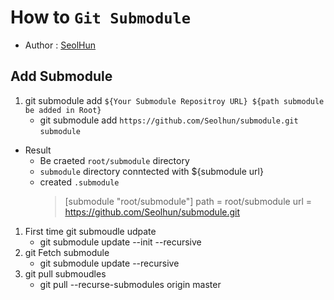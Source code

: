 # How to `Git Submodule`
- Author : [SeolHun](https://github.com/Seolhun/)

## Add Submodule
1. git submodule add `${Your Submodule Repositroy URL} ${path submodule be added in Root}`
	- git submodule add `https://github.com/Seolhun/submodule.git` `submodule`

- Result
	- Be craeted `root/submodule` directory
	- `submodule` directory conntected with ${submodule url}
	- created `.submodule`
		> [submodule "root/submodule"]
		>	path = root/submodule
		>	url = https://github.com/Seolhun/submodule.git

1. First time git submoudle udpate
	- git submodule update --init --recursive
2. git Fetch submodule
	- git submodule update --recursive
3. git pull submoudles
	- git pull --recurse-submodules origin master